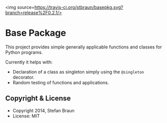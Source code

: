 <img source=https://travis-ci.org/stbraun/basepkg.svg?branch=release%2F0.2.1/>

Base Package
==========================

This project provides simple generally applicable functions and classes for Python programs.

Currently it helps with:

  * Declaration of a class as singleton simply using the ``@singleton`` decorator.
  * Random testing of functions and applications.

Copyright & License
-------------------

  * Copyright 2014, Stefan Braun
  * License: MIT

